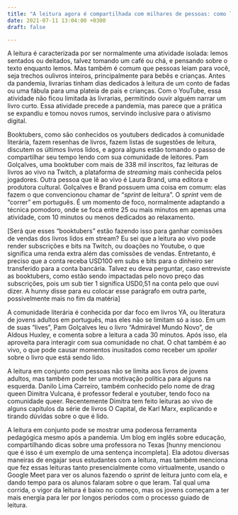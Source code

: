 ```yaml
---
title: "A leitura agora é compartilhada com milhares de pessoas: como ler ao vivo está aumentando a venda de livros e até ensinando Karl Marx"
date: 2021-07-11 13:04:00 +0300
draft: false

---
```


A leitura é caracterizada por ser normalmente uma atividade isolada: lemos
sentados ou deitados, talvez tomando um café ou chá, e pensando sobre o texto
enquanto lemos. Mas também é comum que pessoas leiam para você, seja trechos
oulivros inteiros, principalmente para bebês e crianças. Antes da pandemia,
livrarias tinham dias dedicados à leitura de um conto de fadas ou uma fábula
para uma plateia de pais e crianças. Com o YouTube, essa atividade não ficou
limitada às livrarias, permitindo ouvir alguém narrar um livro curto. Essa
atividade precede a pandemia, mas parece que a prática se expandiu e tomou novos
rumos, servindo inclusive para o ativismo digital.

Booktubers, como são conhecidos os youtubers dedicados à comunidade literária,
fazem resenhas de livros, fazem listas de sugestões de leitura, discutem os
últimos livros lidos, e agora alguns estão tomando o passo de compartilhar seu
tempo lendo com sua comunidade de leitores. Pam Golçalves, uma booktuber com
mais de 338 mil inscritos, faz leituras de livros ao vivo na Twitch, a
plataforma de *streaming* mais conhecida pelos jogadores. Outra pessoa que lê ao
vivo é Laura Brand, uma editora e produtora cultural. Golçalves e Brand possuem
uma coisa em comum: elas fazem o que convencionou chamar de “*sprint* de
leitura”. O *sprint* vem de “correr” em português. É um momento de foco,
normalmente adaptando a técnica pomodoro, onde se foca entre 25 ou mais minutos
em apenas uma atividade, com 10 minutos ou menos dedicados ao relaxamento.

[Será que esses “booktubers” estão fazendo isso para ganhar comissões de vendas
dos livros lidos em stream? Eu sei que a leitura ao vivo pode render subscrições
e bits na Twitch, ou doações no Youtube, o que significa uma renda extra além
das comissões de vendas. Entretanto, é preciso que a conta receba USD100 em subs
e bits para o dinheiro ser transferido para a conta bancária. Talvez eu deva
perguntar, caso entreviste as booktubers, como estão sendo impactadas pelo novo
preço das subscrições, pois um sub tier 1 significa USD0,51 na conta pelo que
ouvi dizer. A hunny disse para eu colocar esse parágrafo em outra parte,
possivelmente mais no fim da matéria]

A comunidade literária é conhecida por dar foco em livros YA, ou literatura de
jovens adultos em português, mas eles não se limitam só a isso. Em um de suas
“lives”, Pam Golçalves leu o livro “Admirável Mundo Novo”, de Aldous Huxley, e
comenta sobre a leitura a cada 30 minutos. Após isso, ela aproveita para
interagir com sua comunidade no chat. O chat também é ao vivo, o que pode causar
momentos inusitados como receber um *spoiler* sobre o livro que está sendo lido.

A leitura em conjunto com pessoas não se limita aos livros de jovens adultos,
mas também pode ter uma motivação política para alguns na esquerda. Danilo Lima
Carreiro, também conhecido pelo nome de drag queen Dimitra Vulcana, é professor
federal e youtuber, tendo foco na comunidade queer. Recentemente Dimitra tem
feito leituras ao vivo de alguns capítulos da série de livros O Capital, de Karl
Marx, explicando e tirando dúvidas sobre o que é lido.

A leitura em conjunto pode se mostrar uma poderosa ferramenta pedagógica mesmo
após a pandemia. Um blog em inglês sobre educação, compartilhando dicas sobre
uma professora no Texas [hunny mencionou que é isso é um exemplo de uma sentença
incompleta]. Ela adotou diversas maneiras de engajar seus estudantes com a
leitura, mas também menciona que fez essas leituras tanto presencialmente como
virtualmente, usando o Google Meet para ver os alunos fazendo o *sprint* de
leitura junto com ela, e dando tempo para os alunos falaram sobre o que leram.
Tal qual uma corrida, o vigor da leitura é baixo no começo, mas os jovens
começam a ter mais energia para ler por longos períodos com o processo guiado de
leitura.
